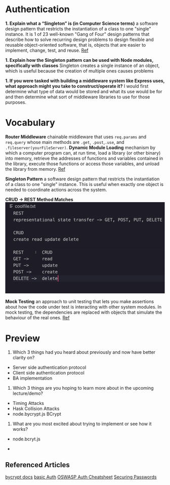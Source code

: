 # Authentication

**1. Explain what a “Singleton” is (in Computer Science terms)**
a software design pattern that restricts the instantiation of a class to one "single" instance. It is 1 of 23 well-known "Gang of Four" design patterns that describe how to solve recurring design problems to design flexible and reusable object-oriented software, that is, objects that are easier to implement, change, test, and reuse.
[Ref](https://en.wikipedia.org/wiki/Singleton_pattern)

**1. Explain how the Singleton pattern can be used with Node modules, specifically with classes**
Singleton creates a single instance of an object, which is useful because  the creation of multiple ones causes problems

**1. If you were tasked with building a middleware system like Express uses, what approach might you take to construct/operate it?**
I would first determine what type of data would be stored and what its use would be for and then determine what sort of middleware libraries to use for those purposes.

# Vocabulary
**Router Middleware**
chainable middleware that uses ```req.params``` and ```req.query``` whose main methods are ```.get```, ```.post```,```.use```, and ```.fileserver(yourFileServer)```.
**Dynamic Module Loading**
mechanism by which a computer program can, at run time, load a library (or other binary) into memory, retrieve the addresses of functions and variables contained in the library, execute those functions or access those variables, and unload the library from memory.
[Ref](https://en.wikipedia.org/wiki/Dynamic_loading#:~:text=Dynamic%20loading%20is%20a%20mechanism,unload%20the%20library%20from%20memory.)

**Singleton Pattern**
a software design pattern that restricts the instantiation of a class to one "single" instance. This is useful when exactly one object is needed to coordinate actions across the system.

**CRUD -> REST Method Matches**
![crudrest](crudrest.png)

**Mock Testing**
an approach to unit testing that lets you make assertions about how the code under test is interacting with other system modules. In mock testing, the dependencies are replaced with objects that simulate the behaviour of the real ones.
[Ref](https://devopedia.org/mock-testing#:~:text=Mock%20testing%20is%20an%20approach,behaviour%20of%20the%20real%20ones.)

# Preview

1. Which 3 things had you heard about previously and now have better clarity on?
- Server side authentication protocol
- Client side authentication protocol
- BA implementation

1. Which 3 things are you hoping to learn more about in the upcoming lecture/demo?
- Timing Attacks
- Hask Collision Attacks
- node.bycrypt.js
BCrypt
1. What are you most excited about trying to implement or see how it works?
- node.bcryt.js

- 
## Referenced Articles
[bycrypt docs](https://www.npmjs.com/package/bcrypt)
[basic Auth](https://en.wikipedia.org/wiki/Basic_access_authentication)
[OSWASP Auth Cheatsheet](https://cheatsheetseries.owasp.org/cheatsheets/Authentication_Cheat_Sheet.html)
[Securing Passwords](https://thehackernews.com/2014/04/securing-passwords-with-bcrypt-hashing.html)